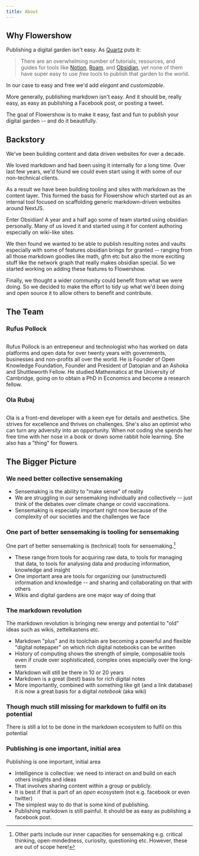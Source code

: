 ```yaml
---
title: About
---
```


## Why Flowershow

Publishing a digital garden isn't easy. As [Quartz](https://quartz.jzhao.xyz/notes/philosophy/) puts it:

> There are an overwhelming number of tutorials, resources, and guides for tools like [Notion](https://www.notion.so/), [Roam](https://roamresearch.com/), and [Obsidian](https://obsidian.md/), yet none of them have super easy to use *free* tools to publish that garden to the world.

In our case to easy and free we'd add _elegant_ and _customizable_.

More generally, publishing markdown isn't easy. And it should be, really easy, as easy as publishing a Facebook post, or posting a tweet.

The goal of Flowershow is to make it easy, fast and fun to publish your digital garden -- and do it beautifully.

## Backstory

We've been building content and data driven websites for over a decade.

We loved markdown and had been using it internally for a long time. Over last few years, we'd found we could even start using it with some of our non-technical clients.

As a result we have been building tooling and sites with markdown as the content layer. This formed the basis for Flowershow which started out as an internal tool focused on scaffolding generic markdown-driven websites around NextJS.

Enter Obsidian! A year and a half ago some of team started using obsidian personally. Many of us loved it and started using it for content authoring especially on wiki-like sites.

We then found we wanted to be able to publish resulting notes and vaults especially with some of features obsidian brings for granted -- ranging from all those markdown goodies like math, gfm etc but also the more exciting stuff like the network graph that really makes obsidian special. So we started working on adding these features to Flowershow.

Finally, we ️thought a wider community could benefit from what we were doing. So we decided to make the effort to tidy up what we'd been doing and open source it to allow others to benefit and contribute.

## The Team

### Rufus Pollock

<img className="h-20 w-20 rounded-full lg:w-24 lg:h-24" src="https://www.gravatar.com/avatar/36661def37f62e4130670ab75e06465a?s=300" alt="" />

Rufus Pollock is an entrepeneur and technologist who has worked on data platforms and open data for over twenty years with governments, businesses and non-profits all over the world. He is Founder of Open Knowledge Foundation, Founder and President of Datopian and an Ashoka and Shuttleworth Fellow. He studied Mathematics at the University of Cambridge, going on to obtain a PhD in Economics and become a research fellow.

### Ola Rubaj

<img className="h-20 w-20 rounded-full lg:w-24 lg:h-24" src="https://secure.gravatar.com/avatar/d7dc90fd29be2f58ccaee994cf2b841a?s=300" alt="" />

Ola is a front-end developer with a keen eye for details and aesthetics. She strives for excellence and thrives on challenges. She's also an optimist who can turn any adversity into an opportunity. When not coding she spends her free time with her nose in a book or down some rabbit hole learning. She also has a "thing" for flowers.

## The Bigger Picture

### We need better collective sensemaking

- Sensemaking is the ability to "make sense" of reality
- We are struggling in our sensemaking individually and collectively -- just think of the debates over climate change or covid vaccinations.
- Sensemaking is especially important right now because of the complexity of our societies and the challenges we face

### One part of better sensemaking is tooling for sensemaking

One part of better sensemaking is (technical) tools for sensemaking.[^1]

[^1]: Other parts include our inner capacities for sensemaking e.g. critical thinking, open-mindedness, curiosity, questioning etc. However, these are out of scope here!

- These range from tools for acquiring raw data, to tools for managing that data, to tools for analysing data and producing information, knowledge and insight
- One important area are tools for organizing our (unstructured) information and knowledge -- and sharing and collaborating on that with others
- Wikis and digital gardens are one major way of doing that

### The markdown revolution

The markdown revolution is bringing new energy and potential to "old" ideas such as wikis, zettelkastens etc.

- Markdown "plus" and its toolchain are becoming a powerful and flexible "digital notepaper" on which rich digital notebooks can be written
- History of computing shows the strength of simple, composable tools even if crude over sophisticated, complex ones especially over the long-term
- Markdown will still be there in 10 or 20 years
- Markdown is a great (best) basis for rich digital notes
- More importantly, combined with something like git (and a link database) it is now a great basis for a digital _notebook_ (aka wiki)

### Though much still missing for markdown to fulfil on its potential

There is still a lot to be done in the markdown ecosystem to fulfil on this potential

### Publishing is one important, initial area

Publishing is one important, initial area

- Intelligence is collective: we need to interact on and build on each others insights and ideas
- That involves sharing content within a group or publicly.
- It is best if that is part of an _open_ ecosystem (not e.g. facebook or even twitter)
- The simplest way to do that is some kind of publishing.
- Publishing markdown is still painful. It should be as easy as publishing a facebook post.
